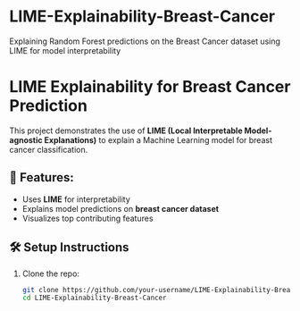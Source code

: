 

# LIME-Explainability-Breast-Cancer
Explaining Random Forest predictions on the Breast Cancer dataset using LIME for model interpretability
# LIME Explainability for Breast Cancer Prediction

This project demonstrates the use of **LIME (Local Interpretable Model-agnostic Explanations)** to explain a Machine Learning model for breast cancer classification.

## 📌 Features:
- Uses **LIME** for interpretability
- Explains model predictions on **breast cancer dataset**
- Visualizes top contributing features

## 🛠 Setup Instructions
1. Clone the repo:
   ```bash
   git clone https://github.com/your-username/LIME-Explainability-Breast-Cancer.git
   cd LIME-Explainability-Breast-Cancer




